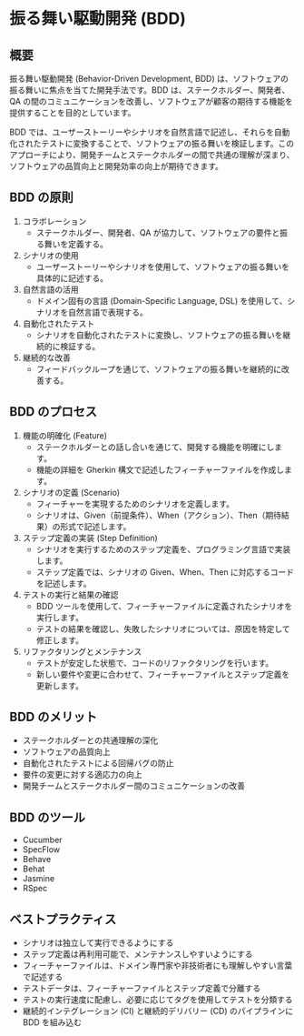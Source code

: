 # 振る舞い駆動開発 (BDD)

## 概要

振る舞い駆動開発 (Behavior-Driven Development, BDD) は、ソフトウェアの振る舞いに焦点を当てた開発手法です。BDD は、ステークホルダー、開発者、QA の間のコミュニケーションを改善し、ソフトウェアが顧客の期待する機能を提供することを目的としています。

BDD では、ユーザーストーリーやシナリオを自然言語で記述し、それらを自動化されたテストに変換することで、ソフトウェアの振る舞いを検証します。このアプローチにより、開発チームとステークホルダーの間で共通の理解が深まり、ソフトウェアの品質向上と開発効率の向上が期待できます。

## BDD の原則

1. コラボレーション
   - ステークホルダー、開発者、QA が協力して、ソフトウェアの要件と振る舞いを定義する。
2. シナリオの使用
   - ユーザーストーリーやシナリオを使用して、ソフトウェアの振る舞いを具体的に記述する。
3. 自然言語の活用
   - ドメイン固有の言語 (Domain-Specific Language, DSL) を使用して、シナリオを自然言語で表現する。
4. 自動化されたテスト
   - シナリオを自動化されたテストに変換し、ソフトウェアの振る舞いを継続的に検証する。
5. 継続的な改善
   - フィードバックループを通じて、ソフトウェアの振る舞いを継続的に改善する。

## BDD のプロセス

1. 機能の明確化 (Feature)
   - ステークホルダーとの話し合いを通じて、開発する機能を明確にします。
   - 機能の詳細を Gherkin 構文で記述したフィーチャーファイルを作成します。
2. シナリオの定義 (Scenario)
   - フィーチャーを実現するためのシナリオを定義します。
   - シナリオは、Given（前提条件）、When（アクション）、Then（期待結果）の形式で記述します。
3. ステップ定義の実装 (Step Definition)
   - シナリオを実行するためのステップ定義を、プログラミング言語で実装します。
   - ステップ定義では、シナリオの Given、When、Then に対応するコードを記述します。
4. テストの実行と結果の確認
   - BDD ツールを使用して、フィーチャーファイルに定義されたシナリオを実行します。
   - テストの結果を確認し、失敗したシナリオについては、原因を特定して修正します。
5. リファクタリングとメンテナンス
   - テストが安定した状態で、コードのリファクタリングを行います。
   - 新しい要件や変更に合わせて、フィーチャーファイルとステップ定義を更新します。

## BDD のメリット

- ステークホルダーとの共通理解の深化
- ソフトウェアの品質向上
- 自動化されたテストによる回帰バグの防止
- 要件の変更に対する適応力の向上
- 開発チームとステークホルダー間のコミュニケーションの改善

## BDD のツール

- Cucumber
- SpecFlow
- Behave
- Behat
- Jasmine
- RSpec

## ベストプラクティス

- シナリオは独立して実行できるようにする
- ステップ定義は再利用可能で、メンテナンスしやすいようにする
- フィーチャーファイルは、ドメイン専門家や非技術者にも理解しやすい言葉で記述する
- テストデータは、フィーチャーファイルとステップ定義で分離する
- テストの実行速度に配慮し、必要に応じてタグを使用してテストを分類する
- 継続的インテグレーション (CI) と継続的デリバリー (CD) のパイプラインに BDD を組み込む
